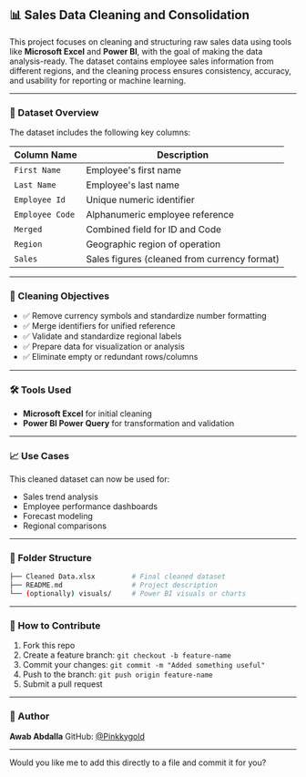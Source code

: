 

## 📊 Sales Data Cleaning and Consolidation

This project focuses on cleaning and structuring raw sales data using tools like **Microsoft Excel** and **Power BI**, with the goal of making the data analysis-ready. The dataset contains employee sales information from different regions, and the cleaning process ensures consistency, accuracy, and usability for reporting or machine learning.

---

### 📁 Dataset Overview

The dataset includes the following key columns:

| Column Name     | Description                                  |
| --------------- | -------------------------------------------- |
| `First Name`    | Employee's first name                        |
| `Last Name`     | Employee's last name                         |
| `Employee Id`   | Unique numeric identifier                    |
| `Employee Code` | Alphanumeric employee reference              |
| `Merged`        | Combined field for ID and Code               |
| `Region`        | Geographic region of operation               |
| `Sales`         | Sales figures (cleaned from currency format) |

---

### 🧹 Cleaning Objectives

* ✅ Remove currency symbols and standardize number formatting
* ✅ Merge identifiers for unified reference
* ✅ Validate and standardize regional labels
* ✅ Prepare data for visualization or analysis
* ✅ Eliminate empty or redundant rows/columns

---

### 🛠 Tools Used

* **Microsoft Excel** for initial cleaning
* **Power BI Power Query** for transformation and validation

---

### 📈 Use Cases

This cleaned dataset can now be used for:

* Sales trend analysis
* Employee performance dashboards
* Forecast modeling
* Regional comparisons

---

### 📌 Folder Structure

```bash
├── Cleaned Data.xlsx         # Final cleaned dataset
├── README.md                 # Project description
└── (optionally) visuals/     # Power BI visuals or charts
```

---

### 🚀 How to Contribute

1. Fork this repo
2. Create a feature branch: `git checkout -b feature-name`
3. Commit your changes: `git commit -m "Added something useful"`
4. Push to the branch: `git push origin feature-name`
5. Submit a pull request

---

### 👤 Author

**Awab Abdalla**
GitHub: [@Pinkkygold](https://github.com/Pinkkygold)

---

Would you like me to add this directly to a file and commit it for you?
